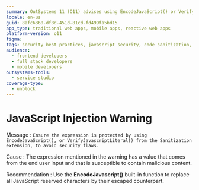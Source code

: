 ```yaml
---
summary: OutSystems 11 (O11) advises using EncodeJavaScript() or VerifyJavascriptLiteral() to prevent JavaScript injection vulnerabilities from user inputs.
locale: en-us
guid: 8afc6360-df8d-451d-81cd-fd499fa5bd15
app_type: traditional web apps, mobile apps, reactive web apps
platform-version: o11
figma:
tags: security best practices, javascript security, code sanitization, input validation, vulnerability prevention
audience:
  - frontend developers
  - full stack developers
  - mobile developers
outsystems-tools:
  - service studio
coverage-type:
  - unblock
---
```


# JavaScript Injection Warning

Message
:   `Ensure the expression is protected by using EncodeJavaScript(), or VerifyJavascriptLiteral() from the Sanitization extension, to avoid security flaws.`

Cause
:   The expression mentioned in the warning has a value that comes from the end user input and that is susceptible to contain malicious content.

Recommendation
:   Use the **EncodeJavascript()** built-in function to replace all JavaScript reserved characters by their escaped counterpart.
